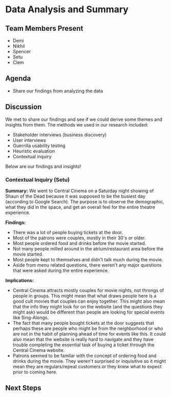 # Data Analysis and Summary

## Team Members Present

- Demi
- Nikhil
- Spencer
- Setu
- Clem

## Agenda

- Share our findings from analyzing the data

## Discussion

We met to share our findings and see if we could derive some themes and insights from them. The methods we used in our research included:

- Stakeholder interviews (business discovery)
- User interviews
- Guerrilla usability testing
- Heuristic evaluation
- Contextual inquiry

Below are our findings and insights!

### Contextual Inquiry (Setu)

**Summary:** We went to Central Cinema on a Saturday night showing of Shaun of the Dead because it was supposed to be the busiest day (according to Google Search). The purpose is to observe the demographic, what they did in the space, and get an overall feel for the entire theatre experience.

**Findings:**
- There was a lot of people buying tickets at the door.
- Most of the patrons were couples, mostly in their 30's or older.
- Most people ordered food and drinks before the movie started.
- Not many people milled around in the atrium/restaurant area before the movie started.
- Most people kept to themselves and didn't talk much during the movie.
- Aside from menu related questions, there weren't any major questions that were asked during the entire experience.

**Implications:**
- Central Cinema attracts mostly couples for movie nights, not throngs of people in groups. This might mean that what draws people here is a good cult movies that couples can enjoy together. This might also mean that the info they might look for on the website (and the questions they might ask) would be different than people are looking for special events like Sing-Alongs.
- The fact that many people bought tickets at the door suggests that perhaps these are people who might be from the neighborhood or who are not in the habit of planning ahead of time for events like this. It could also mean that the website is really hard to navigate and they have trouble completing the essential task of buying a ticket through the Central Cinema website.
- Patrons seemed to be familar with the concept of ordering food and drinks during the movie. They weren't surprised or inquisitive so it might mean they are regulars/repeat customers or they knew what to expect prior to coming here.

## Next Steps
